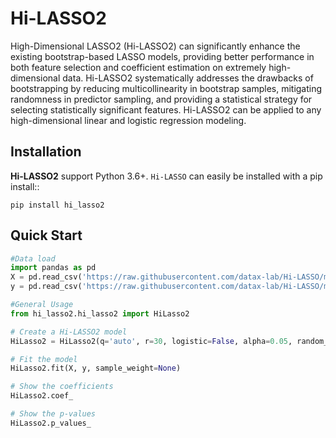 # Hi-LASSO2
High-Dimensional LASSO2 (Hi-LASSO2) can significantly enhance the existing bootstrap-based LASSO models, providing better performance in both feature selection and coefficient estimation on extremely high-dimensional data.
Hi-LASSO2 systematically addresses the drawbacks of bootstrapping by reducing multicollinearity in bootstrap samples, mitigating randomness in predictor sampling, and providing a statistical strategy for selecting statistically significant features.
Hi-LASSO2 can be applied to any high-dimensional linear and logistic regression modeling.

## Installation
**Hi-LASSO2** support Python 3.6+. ``Hi-LASSO`` can easily be installed with a pip install::

```
pip install hi_lasso2
```

## Quick Start
```python
#Data load
import pandas as pd
X = pd.read_csv('https://raw.githubusercontent.com/datax-lab/Hi-LASSO/master/simulation_data/X.csv')
y = pd.read_csv('https://raw.githubusercontent.com/datax-lab/Hi-LASSO/master/simulation_data/y.csv')

#General Usage
from hi_lasso2.hi_lasso2 import HiLasso2

# Create a Hi-LASSO2 model
HiLasso2 = HiLasso2(q='auto', r=30, logistic=False, alpha=0.05, random_state=None)

# Fit the model
HiLasso2.fit(X, y, sample_weight=None)

# Show the coefficients
HiLasso2.coef_

# Show the p-values
HiLasso2.p_values_

```
